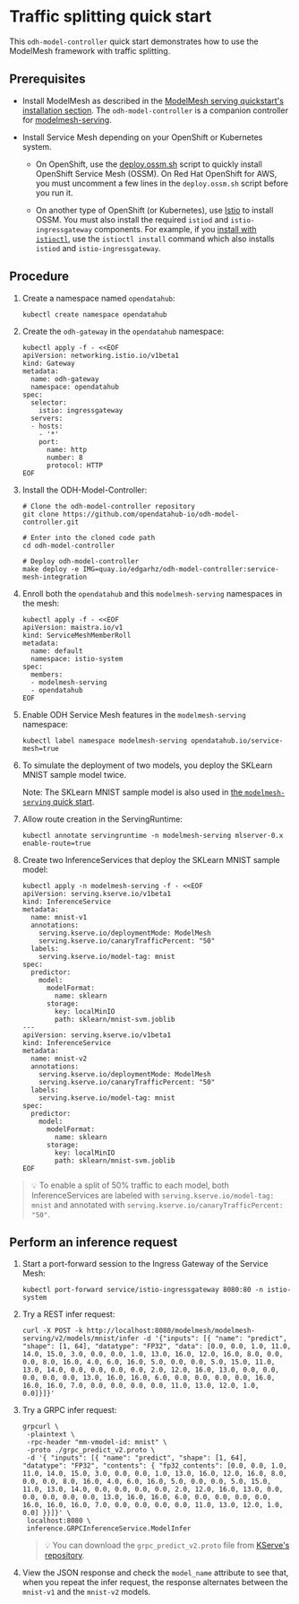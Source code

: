 # Traffic splitting quick start

This `odh-model-controller` quick start demonstrates how to use the ModelMesh framework with traffic splitting. 

## Prerequisites

- Install ModelMesh as described in the [ModelMesh serving quickstart's installation section](https://github.com/opendatahub-io/modelmesh-serving/blob/main/docs/quickstart.md#1-install-modelmesh-serving). The `odh-model-controller` is a companion controller for [modelmesh-serving](https://github.com/opendatahub-io/modelmesh-serving).

- Install Service Mesh depending on your OpenShift or Kubernetes system.

  - On OpenShift, use the [deploy.ossm.sh](../scripts/deploy.ossm.sh) script to quickly install OpenShift Service Mesh (OSSM). On Red Hat OpenShift for AWS, you must uncomment a few lines in the `deploy.ossm.sh` script before you run it.

  - On another type of OpenShift (or Kubernetes), use [Istio](https://istio.io/) to install OSSM. You must also install the required `istiod` and `istio-ingressgateway` components. For example, if you [install with `istioctl`](https://istio.io/latest/docs/setup/install/istioctl/), use the `istioctl install` command which also installs `istiod` and `istio-ingressgateway`.

## Procedure

1. Create a namespace named `opendatahub`:

    ~~~
    kubectl create namespace opendatahub
    ~~~

1. Create the `odh-gateway` in the `opendatahub` namespace:

    ```shell
    kubectl apply -f - <<EOF
    apiVersion: networking.istio.io/v1beta1
    kind: Gateway
    metadata:
      name: odh-gateway
      namespace: opendatahub
    spec:
      selector:
        istio: ingressgateway
      servers:
      - hosts:
        - '*'
        port:
          name: http
          number: 8
          protocol: HTTP
    EOF
    ```
    
1. Install the ODH-Model-Controller:

    ```shell
    # Clone the odh-model-controller repository
    git clone https://github.com/opendatahub-io/odh-model-controller.git

    # Enter into the cloned code path
    cd odh-model-controller

    # Deploy odh-model-controller
    make deploy -e IMG=quay.io/edgarhz/odh-model-controller:service-mesh-integration
    ```

1. Enroll both the `opendatahub` and this `modelmesh-serving` namespaces in the mesh:

    ```shell
    kubectl apply -f - <<EOF
    apiVersion: maistra.io/v1
    kind: ServiceMeshMemberRoll
    metadata:
      name: default
      namespace: istio-system
    spec:
      members:
      - modelmesh-serving
      - opendatahub
    EOF
    ```

1. Enable ODH Service Mesh features in the `modelmesh-serving` namespace:

    ~~~
    kubectl label namespace modelmesh-serving opendatahub.io/service-mesh=true
    ~~~

1. To simulate the deployment of two models, you deploy the SKLearn MNIST sample model twice. 

    Note: The SKLearn MNIST sample model is also used in [the `modelmesh-serving` quick start](https://github.com/opendatahub-io/modelmesh-serving/blob/main/docs/quickstart.md#2-deploy-a-model). 
 
1. Allow route creation in the ServingRuntime:

    ~~~
    kubectl annotate servingruntime -n modelmesh-serving mlserver-0.x enable-route=true
    ~~~

1. Create two InferenceServices that deploy the SKLearn MNIST sample model:

    ```shell
    kubectl apply -n modelmesh-serving -f - <<EOF
    apiVersion: serving.kserve.io/v1beta1
    kind: InferenceService
    metadata:
      name: mnist-v1
      annotations:
        serving.kserve.io/deploymentMode: ModelMesh
        serving.kserve.io/canaryTrafficPercent: "50"
      labels:
        serving.kserve.io/model-tag: mnist
    spec:
      predictor:
        model:
          modelFormat:
            name: sklearn
          storage:
            key: localMinIO
            path: sklearn/mnist-svm.joblib
    ---
    apiVersion: serving.kserve.io/v1beta1
    kind: InferenceService
    metadata:
      name: mnist-v2
      annotations:
        serving.kserve.io/deploymentMode: ModelMesh
        serving.kserve.io/canaryTrafficPercent: "50"
      labels:
        serving.kserve.io/model-tag: mnist
    spec:
      predictor:
        model:
          modelFormat:
            name: sklearn
          storage:
            key: localMinIO
            path: sklearn/mnist-svm.joblib
    EOF
    ```

> :bulb: To enable a split of 50% traffic to each model, both InferenceServices are labeled with `serving.kserve.io/model-tag: mnist` and annotated with `serving.kserve.io/canaryTrafficPercent: "50"`. 

## Perform an inference request

1. Start a port-forward session to the Ingress Gateway of the Service Mesh:

    ~~~
   kubectl port-forward service/istio-ingressgateway 8080:80 -n istio-system
    ~~~

1. Try a REST infer request:

   ```shell
   curl -X POST -k http://localhost:8080/modelmesh/modelmesh-serving/v2/models/mnist/infer -d '{"inputs": [{ "name": "predict", "shape": [1, 64], "datatype": "FP32", "data": [0.0, 0.0, 1.0, 11.0, 14.0, 15.0, 3.0, 0.0, 0.0, 1.0, 13.0, 16.0, 12.0, 16.0, 8.0, 0.0, 0.0, 8.0, 16.0, 4.0, 6.0, 16.0, 5.0, 0.0, 0.0, 5.0, 15.0, 11.0, 13.0, 14.0, 0.0, 0.0, 0.0, 0.0, 2.0, 12.0, 16.0, 13.0, 0.0, 0.0, 0.0, 0.0, 0.0, 13.0, 16.0, 16.0, 6.0, 0.0, 0.0, 0.0, 0.0, 16.0, 16.0, 16.0, 7.0, 0.0, 0.0, 0.0, 0.0, 11.0, 13.0, 12.0, 1.0, 0.0]}]}'
   ```

1. Try a GRPC infer request:

   ```shell
   grpcurl \
    -plaintext \
    -rpc-header "mm-vmodel-id: mnist" \
    -proto ./grpc_predict_v2.proto \
    -d '{ "inputs": [{ "name": "predict", "shape": [1, 64], "datatype": "FP32", "contents": { "fp32_contents": [0.0, 0.0, 1.0, 11.0, 14.0, 15.0, 3.0, 0.0, 0.0, 1.0, 13.0, 16.0, 12.0, 16.0, 8.0, 0.0, 0.0, 8.0, 16.0, 4.0, 6.0, 16.0, 5.0, 0.0, 0.0, 5.0, 15.0, 11.0, 13.0, 14.0, 0.0, 0.0, 0.0, 0.0, 2.0, 12.0, 16.0, 13.0, 0.0, 0.0, 0.0, 0.0, 0.0, 13.0, 16.0, 16.0, 6.0, 0.0, 0.0, 0.0, 0.0, 16.0, 16.0, 16.0, 7.0, 0.0, 0.0, 0.0, 0.0, 11.0, 13.0, 12.0, 1.0, 0.0] }}]}' \
    localhost:8080 \
    inference.GRPCInferenceService.ModelInfer
   ```

    > :bulb: You can download the `grpc_predict_v2.proto` file from 
    > [KServe's repository](https://github.com/kserve/kserve/blob/master/docs/predict-api/v2/grpc_predict_v2.proto).

1. View the JSON response and check the `model_name` attribute to see that, when you repeat the infer request, the response alternates between the `mnist-v1` and the `mnist-v2` models.

